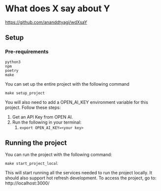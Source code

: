 # What does X say about Y

https://github.com/ananddtyagi/wdXsaY

## Setup

### Pre-requirements

```commandline
python3
npm
poetry
make
```

You can set up the entire project with the following command

```commandline
make setup_project
```

You will also need to add a OPEN_AI_KEY environment variable for this project.
Follow these steps:
1. Get an API Key from OPEN AI.
2. Run the following in your terminal:
   1. `export OPEN_AI_KEY=<your key>`

## Running the project

You can run the project with the following command:

```commandline
make start_project_local
```

This will start running all the services needed to run the project locally. It should also support hot refresh development.
To access the project, go to: http://localhost:3000/
